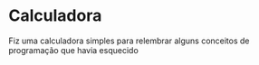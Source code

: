 # Calculadora
Fiz uma calculadora simples para relembrar alguns conceitos de programação que havia esquecido
